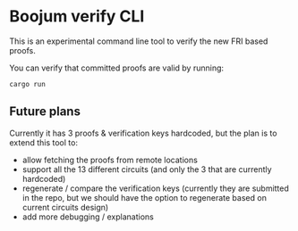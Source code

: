 # Boojum verify CLI

This is an experimental command line tool to verify the new FRI based proofs.

You can verify that committed proofs are valid by running:

```shell
cargo run
```
## Future plans

Currently it has 3 proofs & verification keys hardcoded, but the plan is to extend this tool to:
* allow fetching the proofs from remote locations
* support all the 13 different circuits (and only the 3 that are currently hardcoded)
* regenerate / compare the verification keys (currently they are submitted in the repo, but we should have the option to regenerate based on current circuits design)
* add more debugging / explanations


